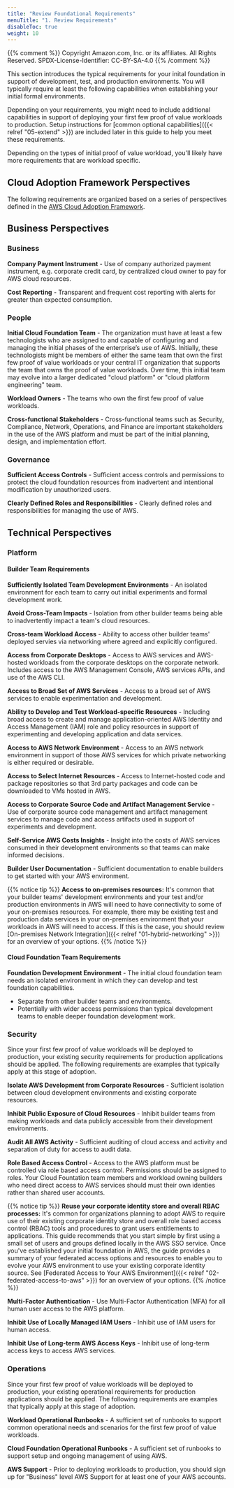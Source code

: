 ```yaml
---
title: "Review Foundational Requirements"
menuTitle: "1. Review Requirements"
disableToc: true
weight: 10
---
```


{{% comment %}}
Copyright Amazon.com, Inc. or its affiliates. All Rights Reserved.
SPDX-License-Identifier: CC-BY-SA-4.0
{{% /comment %}}

This section introduces the typical requirements for your inital foundation in support of development, test, and production environments. You will typically require at least the following capabilities when establishing your initial formal environments. 

Depending on your requirements, you might need to include additional capabilities in support of deploying your first few proof of value workloads to production. Setup instructions for [common optional capabilities]({{< relref "05-extend" >}}) are included later in this guide to help you meet these requirements.

Depending on the types of initial proof of value workload, you'll likely have more requirements that are workload specific.

## Cloud Adoption Framework Perspectives

The following requirements are organized based on a series of perspectives defined in the [AWS Cloud Adoption Framework](https://aws.amazon.com/professional-services/CAF/).

## Business Perspectives

### Business

**Company Payment Instrument** - Use of company authorized payment instrument, e.g. corporate credit card, by centralized cloud owner to pay for AWS cloud resources.

**Cost Reporting** - Transparent and frequent cost reporting with alerts for greater than expected consumption.

### People

**Initial Cloud Foundation Team** - The organization must have at least a few technologists who are assigned to and capable of configuring and managing the initial phases of the enterprise’s use of AWS. Initially, these technologists might be members of either the same team that own the first few proof of value workloads or your central IT organization that supports the team that owns the proof of value workloads. Over time, this initial team may evolve into a larger dedicated "cloud platform" or "cloud platform engineering" team.

**Workload Owners** - The teams who own the first few proof of value workloads.

**Cross-functional Stakeholders** - Cross-functional teams such as Security, Compliance, Network, Operations, and Finance are important stakeholders in the use of the AWS platform and must be part of the initial planning, design, and implementation effort.

### Governance

**Sufficient Access Controls** - Sufficient access controls and permissions to protect the cloud foundation resources from inadvertent and intentional modification by unauthorized users.

**Clearly Defined Roles and Responsibilities** - Clearly defined roles and responsibilities for managing the use of AWS.

## Technical Perspectives

### Platform

#### Builder Team Requirements

**Sufficiently Isolated Team Development Environments** - An isolated environment for each team to carry out initial experiments and formal development work.

**Avoid Cross-Team Impacts** - Isolation from other builder teams being able to inadvertently impact a team's cloud resources.

**Cross-team Workload Access** - Ability to access other builder teams' deployed servies via networking where agreed and explicitly configured.

**Access from Corporate Desktops** - Access to AWS services and AWS-hosted workloads from the corporate desktops on the corporate network. Includes access to the AWS Management Console, AWS services APIs, and use of the AWS CLI.

**Access to Broad Set of AWS Services** - Access to a broad set of AWS services to enable experimentation and development.

**Ability to Develop and Test Workload-specific Resources** - Including broad access to create and manage application-oriented AWS Identity and Access Management (IAM) role and policy resources in support of experimenting and developing application and data services.

**Access to AWS Network Environment** - Access to an AWS network environment in support of those AWS services for which private networking is either required or desirable.
  
**Access to Select Internet Resources** - Access to Internet-hosted code and package repositories so that 3rd party packages and code can be downloaded to VMs hosted in AWS.

**Access to Corporate Source Code and Artifact Management Service** - Use of corporate source code management and artifact management services to manage code and access artifacts used in support of experiments and development.

**Self-Service AWS Costs Insights** - Insight into the costs of AWS services consumed in their development environments so that teams can make informed decisions.

**Builder User Documentation** - Sufficient documentation to enable builders to get started with your AWS environment.

{{% notice tip %}}
**Access to on-premises resources:** It's common that your builder teams' development environments and your test and/or production environments in AWS will need to have connectivity to some of your on-premises resources. For example, there may be existing test and production data services in your on-premises environment that your workloads in AWS will need to access.  If this is the case, you should review [On-premises Network Integration]({{< relref "01-hybrid-networking" >}}) for an overview of your options.
{{% /notice %}}

#### Cloud Foundation Team Requirements

**Foundation Development Environment** - The initial cloud foundation team needs an isolated environment in which they can develop and test foundation capabilities.
  * Separate from other builder teams and environments.
  * Potentially with wider access permissions than typical development teams to enable deeper foundation development work.

### Security

Since your first few proof of value workloads will be deployed to production, your existing security requirements for production applications should be applied.  The following requirements are examples that typically apply at this stage of adoption.

**Isolate AWS Development from Corporate Resources** - Sufficient isolation between cloud development environments and existing corporate resources.

**Inhibit Public Exposure of Cloud Resources** - Inhibit builder teams from making workloads and data publicly accessible from their development environments.

**Audit All AWS Activity** - Sufficient auditing of cloud access and activity and separation of duty for access to audit data.

**Role Based Access Control** - Access to the AWS platform must be controlled via role based access control.  Permissions should be assigned to roles. Your Cloud Fountation team members and workload owning builders who need direct access to AWS services should must their own identies rather than shared user accounts.

{{% notice tip %}}
**Reuse your corporate identity store and overall RBAC processes:** It's common for organizations planning to adopt AWS to require use of their existing corporate identity store and overall role based access control (RBAC) tools and procedures to grant users entitlements to applications. This guide recommends that you start simple by first using a small set of users and groups defined locally in the AWS SSO service.  Once you've established your initial foundation in AWS, the guide provides a summary of your federated access options and resources to enable you to evolve your AWS environment to use your existing corporate identity source.  See [Federated Access to Your AWS Environment]({{< relref "02-federated-access-to-aws" >}}) for an overview of your options.
{{% /notice %}}

**Multi-Factor Authentication** - Use Multi-Factor Authentication (MFA) for all human user access to the AWS platform.

**Inhibit Use of Locally Managed IAM Users** - Inhibit use of IAM users for human access.

**Inhibit Use of Long-term AWS Access Keys** - Inhibit use of long-term access keys to access AWS services.

### Operations

Since your first few proof of value workloads will be deployed to production, your existing operational requirements for production applications should be applied.  The following requirements are examples that typically apply at this stage of adoption.

**Workload Operational Runbooks** - A sufficient set of runbooks to support common operational needs and scenarios for the first few proof of value workloads.

**Cloud Foundation Operational Runbooks** - A sufficient set of runbooks to support setup and ongoing management of using AWS.

**AWS Support** - Prior to deploying workloads to production, you should sign up for "Business" level AWS Support for at least one of your AWS accounts.